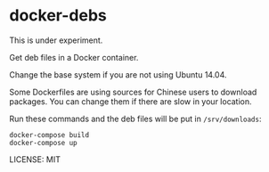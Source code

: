 docker-debs
===========

This is under experiment.

Get deb files in a Docker container.

Change the base system if you are not using Ubuntu 14.04.

Some Dockerfiles are using sources for Chinese users to download packages.
You can change them if there are slow in your location.

Run these commands and the deb files will be put in `/srv/downloads`:

```
docker-compose build
docker-compose up
```

LICENSE: MIT

